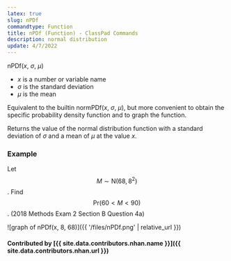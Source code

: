 ```yaml
---
latex: true
slug: nPDf
commandtype: Function
title: nPDf (Function) - ClassPad Commands
description: normal distribution
update: 4/7/2022
---
```


nPDf(*x*, *σ*, *μ*)

- *x* is a number or variable name
- *σ* is the standard deviation
- *μ* is the mean

Equivalent to the builtin normPDf(*x*, *σ*, *μ*), but more convenient to obtain the specific probability density function and to graph the function.

Returns the value of the normal distribution function with a standard deviation of *σ* and a mean of *μ* at the value *x*.

### Example

Let $$ M \sim \mathrm{N}(68, 8^2) $$. Find $$ \mathrm{Pr}(60<M<90) $$. (2018 Methods Exam 2 Section B Question 4a)

![graph of nPDf(x, 8, 68)]({{ '/files/nPDf.png' | relative_url }})

#### Contributed by [{{ site.data.contributors.nhan.name }}]({{ site.data.contributors.nhan.url }})